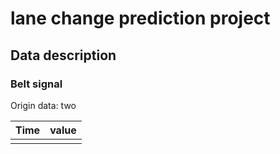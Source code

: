 # lane change prediction project

## Data description

### Belt signal
Origin data: two 

| Time     |	value	   |
|----------|---------------|
|		   |  			   |